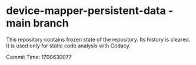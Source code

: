 # device-mapper-persistent-data - main branch

This repository contains frozen state of the repository.
Its history is cleared. It is used only for static code
analysis with Codacy.

Commit Time: 1700630077